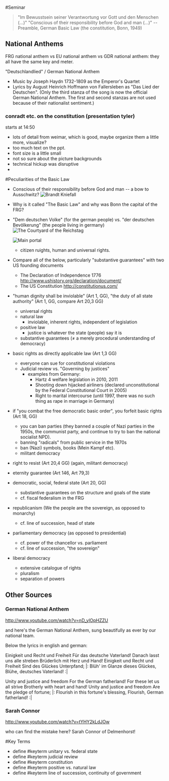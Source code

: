 #Seminar

>"Im Bewusstsein seiner Verantwortung vor Gott und den Menschen (...)"
>"Conscious of their responsibility before God and man (...)"
>-- Preamble, German Basic Law (the constitution, Bonn, 1949)

## National Anthems

FRG national anthem vs EU national anthem vs GDR national anthem: they all have the same key and meter.

"Deutschlandlied" / German National Anthem
- Music by Joseph Haydn 1732-1809 as the Emperor's Quartet
- Lyrics by August Heinrich Hoffmann von Fallersleben as "Das Lied der Deutschen". 
    (Only the third stanza of the song is now the official German National Anthem. 
    The first and second stanzas are not used because of their nationalist sentiment.)

### conradt etc. on the constitution (presentation tyler)
starts at 14:50
- lots of detail from weimar, which is good, maybe organize them a little more, visualize?
- too much text on the ppt.
- font size is a little small
- not so sure about the picture backgrounds
- technical hickup was disruptive
- 


#Peculiarities of the Basic Law

- Conscious of their responsibility before God and man -- a bow to Ausschwitz?
    ![Brandt Kniefall](http://img.welt.de/img/deutschland/crop101924303/0658728720-ci3x2l-w620/kniefall-pk-BM-Bayern-Warschau.jpg)
- Why is it called "The Basic Law" and why was Bonn the capital of the FRG?
- "Dem deutschen Volke" (for the german people) vs. "der deutschen Bevölkerung" (the people living in germany)
    ![The Courtyard of the Reichstag](http://farm4.static.flickr.com/3420/3307518144_446e475c36_o.jpg)

    ![Main portal](http://farm3.static.flickr.com/2574/3799535439_be881a0100_o.jpg)
    
    - citizen ruights, human and universal rights.
- Compare all of the below, particularly "substantive guarantees" with two US founding documents
    - The Declaration of Independence 1776 http://www.ushistory.org/declaration/document/
    - The US Constitution http://constitutionus.com/
- "human dignity shall be inviolable" (Art 1, GG), "the duty of all state authority" (Art 1, GG, compare Art 20,3 GG)
    - universal rights
    - natural law
        - inviolable, inherent rights, independent of legislation
    - positive law
        - justice is whatever the state (people) say it is
    - substantive guarantees (≠ a merely procedural understanding of  democracy)
- basic rights as directly applicable law (Art 1,3 GG)
    - everyone can sue for constitutional violations
    - Judicial review vs. "Governing by justices"
        - examples from Germany:
            - Hartz 4 welfare legislation in 2010, 2011
            - Shooting down hijacked airliners (declared unconstitutional by the Federal Constitutional Court in 2005)
            - Right to marital intercourse (until 1997, there was no such thing as rape in marriage in Germany)
- if "you combat the free democratic basic order", you forfeit basic rights (Art 18, GG)
    - you can ban parties (they banned a couple of Nazi parties in the 1950s, the communist party, and continue to try to ban the national socialist NPD).
    - banning "radicals" from public service in the 1970s
    - ban (Nazi) symbols, books (Mein Kampf etc).
    - militant democracy
- right to resist (Art 20,4 GG) (again, militant democracy)
- eternity guarantee (Art 146, Art 79,3)
- democratic, social, federal state (Art 20, GG)
    - substantive guarantees on the structure and goals of the state
    - cf. fiscal federalism in the FRG
- republicanism (We the people are the sovereign, as opposed to monarchy)
    - cf. line of succession, head of state
- parliamentary democracy (as opposed to presidential)
    - cf. power of the chancellor vs. parliament
    - cf. line of succession, "the sovereign"
- liberal democracy
    - extensive catalogue of rights
    - pluralism
    - separation of powers


## Other Sources

### German National Anthem
http://www.youtube.com/watch?v=nD_ylOpHZZU

and here's the German National Anthem, sung beautifully as ever by our national team.

Below the lyrics in english and german:

Einigkeit und Recht und Freiheit
Für das deutsche Vaterland!
Danach lasst uns alle streben
Brüderlich mit Herz und Hand!
Einigkeit und Recht und Freiheit
Sind des Glückes Unterpfand;
 |: Blüh' im Glanze dieses Glückes,
  Blühe, deutsches Vaterland! :|

Unity and justice and freedom
For the German fatherland!
For these let us all strive
Brotherly with heart and hand!
Unity and justice and freedom
Are the pledge of fortune;
 |: Flourish in this fortune's blessing,
  Flourish, German fatherland! :|


### Sarah Connor

http://www.youtube.com/watch?v=tYHY2kLdJOw

who can find the mistake here?
Sarah Connor of Delmenhorst!


#Key Terms
- define #keyterm unitary vs. federal state
- define #keyterm judicial review
- define #keyterm constitution
- define #keyterm positive vs. natural law
- define #keyterm line of succession, continuity of government